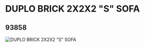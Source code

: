 # DUPLO BRICK 2X2X2 "S" SOFA
## 93858
![DUPLO BRICK 2X2X2 "S" SOFA](https://lc-www-live-s.legocdn.com/media/bricks/5/2/4612835.jpg)